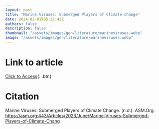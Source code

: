 ```yaml
---
layout: post
title: "Marine Viruses: Submerged Players of Climate Change"
date: 2024-02-01T05:22:42Z
authors: false
description: false
thumbnail: "/assets/images/gen/literature/marineviruses.webp"
image: "/assets/images/gen/literature/marineviruses.webp"
---
```

# Link to article
[Click to Access](https://asm.org:443/Articles/2023/June/Marine-Viruses-Submerged-Players-of-Climate-Chang){: .btn}

# Citation
Marine Viruses: Submerged Players of Climate Change. (n.d.). ASM.Org. https://asm.org:443/Articles/2023/June/Marine-Viruses-Submerged-Players-of-Climate-Chang
